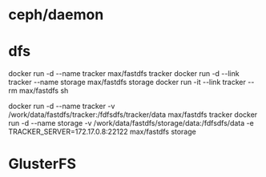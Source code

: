 ceph/daemon
==============





dfs
==================================
docker run  -d --name tracker  max/fastdfs tracker
docker run  -d --link tracker --name storage   max/fastdfs   storage
docker run  -it --link tracker --rm  max/fastdfs sh

docker run  -d --name tracker -v /work/data/fastdfs/tracker:/fdfsdfs/tracker/data   max/fastdfs  tracker
docker run  -d --name storage -v /work/data/fastdfs/storage/data:/fdfsdfs/data  -e TRACKER_SERVER=172.17.0.8:22122  max/fastdfs  storage



GlusterFS
===============
